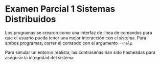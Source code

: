 # Examen Parcial 1 Sistemas Distribuidos

Los programas se crearon como una interfaz de línea de comandos para que el
usuario pueda tener una mejor interacción con el sistema. Para ambos
programas, correr el comando con el argumento `--help`  

Para simular un entorno realista, las contraseñas han sido hasheadas para
asegurar la integridad del sistema
